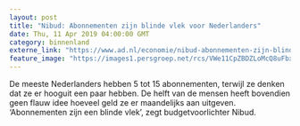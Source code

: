 ```yaml
---
layout: post
title: "Nibud: Abonnementen zijn blinde vlek voor Nederlanders"
date: Thu, 11 Apr 2019 04:00:00 GMT
category: binnenland
externe_link: "https://www.ad.nl/economie/nibud-abonnementen-zijn-blinde-vlek-voor-nederlanders~a836a58c/"
feature_image: "https://images1.persgroep.net/rcs/VWe11CpZBDZLoMcQ8uFbxv3ZKHc/diocontent/125495216/_fitwidth/400/?appId=21791a8992982cd8da851550a453bd7f&quality=0.7"
---
```


De meeste Nederlanders hebben 5 tot 15 abonnementen, terwijl ze denken dat ze er hooguit een paar hebben. De helft van de mensen heeft bovendien geen flauw idee hoeveel geld ze er maandelijks aan uitgeven. ‘Abonnementen zijn een blinde vlek’, zegt budgetvoorlichter Nibud.
